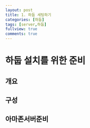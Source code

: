 ```yaml
---
layout: post
title: 1. 하둡 세팅하기
categories: [하둡]
tags: [server,하둡]
fullview: true
comments: true
---
```


# 하둡 설치를 위한 준비
## 개요

## 구성

## 아마존서버준비


## 